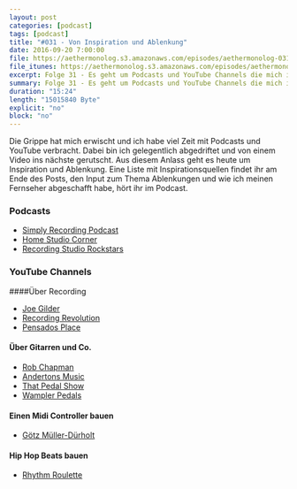 ```yaml
---
layout: post
categories: [podcast]
tags: [podcast]
title: "#031 - Von Inspiration und Ablenkung"
date: 2016-09-20 7:00:00
file: https://aethermonolog.s3.amazonaws.com/episodes/aethermonolog-031.mp3
file_itunes: https://aethermonolog.s3.amazonaws.com/episodes/aethermonolog-031.m4a
excerpt: Folge 31 - Es geht um Podcasts und YouTube Channels die mich inspirieren und wie ich meinen Fernseher abgeschafft habe, um kreativer zu sein.
summary: Folge 31 - Es geht um Podcasts und YouTube Channels die mich inspirieren und wie ich meinen Fernseher abgeschafft habe, um kreativer zu sein. Wie im Podcast erwähnt, die Liste meiner Lieblings Channels<br />PODCASTS<br /><br /><a href="http://simplyrecordingpodcast.com/">Simply Recording Podcast</a><br /><a href="http://www.homestudiocorner.com/category/podcast/">Home Studio Corner</a><br /><a href="https://itunes.apple.com/us/podcast/recording-studio-rockstars/id1039639115?mt=2">Recording StudioRockstars</a><br /><br />YOUTUBE CHANNELS<br/><br /><strong>Über Recording</strong><br /> <a href="https://www.youtube.com/user/HomeStudioCorner">Joe Gilder</a><br /> <a href="https://www.youtube.com/user/recordingrevolution">Recording Revolution</a><br /> <a href="https://www.youtube.com/user/PensadosPlace">Pensados Place</a><br /><br /> <strong>Über Gitarren und Co.</strong><br /> <a href="https://www.youtube.com/user/RobChappers">Rob Chapman</a><br /> <a href="https://www.youtube.com/user/AndertonsMusic">Andertons Music</a><br /> <a href="https://www.youtube.com/channel/UCnUXq8mGmoHt0e6ItuTs10w">That Pedal Show</a><br /> <a href="https://www.youtube.com/user/wampcat">Wampler Pedals</a><br /><br /> <strong>Einen Midi Controller bauen</strong><br /> <a href="https://www.youtube.com/playlist?list=PL8ANKYeWEXshCLOS9sFfcQNigYXEb1Ps6">Götz Müller-Dürholt</a><br /><br /> <strong>Hip Hop Beats bauen</strong><br /> <a href="https://www.youtube.com/playlist?list=PL_QcLOtFJOUgNxURr8B4lNtf_3e9fWZzl">Rhythm Roulette</a><br />
duration: "15:24"
length: "15015840 Byte"
explicit: "no"
block: "no"
---
```


Die Grippe hat mich erwischt und ich habe viel Zeit mit Podcasts und YouTube verbracht. Dabei bin ich gelegentlich abgedriftet und von einem Video ins nächste gerutscht. Aus diesem Anlass geht es heute um Inspiration und Ablenkung. Eine Liste mit Inspirationsquellen findet ihr am Ende des Posts, den Input zum Thema Ablenkungen und wie ich meinen Fernseher abgeschafft habe, hört ihr im Podcast.

### Podcasts

* [Simply Recording Podcast](http://simplyrecordingpodcast.com/)
* [Home Studio Corner](http://www.homestudiocorner.com/category/podcast/)
* [Recording Studio Rockstars](https://itunes.apple.com/us/podcast/recording-studio-rockstars/id1039639115?mt=2)

### YouTube Channels

####Über Recording

* [Joe Gilder](https://www.youtube.com/user/HomeStudioCorner)
* [Recording Revolution](https://www.youtube.com/user/recordingrevolution)
* [Pensados Place](https://www.youtube.com/user/PensadosPlace)

#### Über Gitarren und Co.

* [Rob Chapman](https://www.youtube.com/user/RobChappers)
* [Andertons Music](https://www.youtube.com/user/AndertonsMusic)
* [That Pedal Show](https://www.youtube.com/channel/UCnUXq8mGmoHt0e6ItuTs10w)
* [Wampler Pedals](https://www.youtube.com/user/wampcat)

#### Einen Midi Controller bauen

* [Götz Müller-Dürholt](https://www.youtube.com/playlist?list=PL8ANKYeWEXshCLOS9sFfcQNigYXEb1Ps6)

#### Hip Hop Beats bauen

* [Rhythm Roulette](https://www.youtube.com/playlist?list=PL_QcLOtFJOUgNxURr8B4lNtf_3e9fWZzl)
